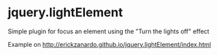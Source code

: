 jquery.lightElement
===================

Simple plugin for focus an element using the "Turn the lights off" effect

Example on http://erickzanardo.github.io/jquery.lightElement/index.html
